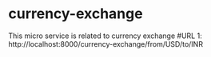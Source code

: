 # currency-exchange
This micro service is related to currency exchange
#URL 1:
http://localhost:8000/currency-exchange/from/USD/to/INR